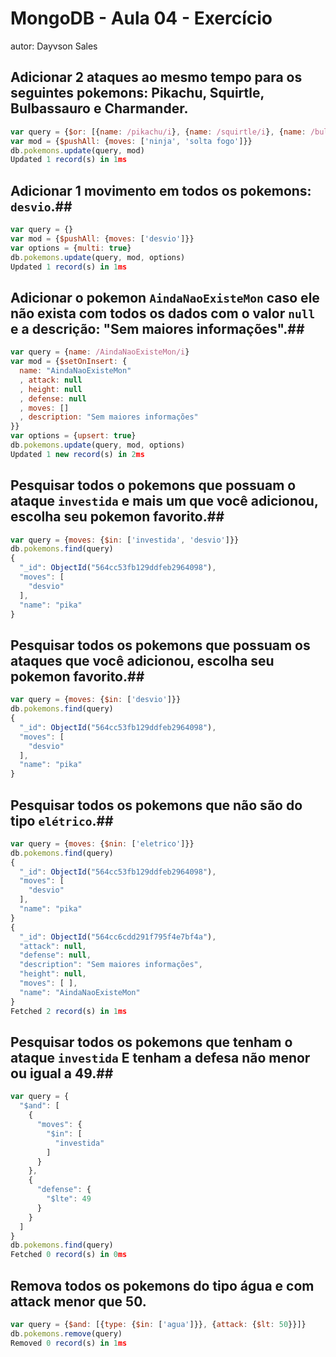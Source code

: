 # MongoDB - Aula 04 - Exercício
autor: Dayvson Sales

## **Adicionar** 2 ataques ao mesmo tempo para os seguintes pokemons: Pikachu, Squirtle, Bulbassauro e Charmander.
```javascript
var query = {$or: [{name: /pikachu/i}, {name: /squirtle/i}, {name: /bulbassauro/i}, {name: /charmander/i}]}  
var mod = {$pushAll: {moves: ['ninja', 'solta fogo']}}  
db.pokemons.update(query, mod)  
Updated 1 record(s) in 1ms  
```

## **Adicionar** 1 movimento em todos os pokemons: `desvio`.##
```javascript
var query = {}  
var mod = {$pushAll: {moves: ['desvio']}}  
var options = {multi: true}  
db.pokemons.update(query, mod, options)  
Updated 1 record(s) in 1ms  
```

## **Adicionar** o pokemon `AindaNaoExisteMon` caso ele não exista com todos os dados com o valor `null` e a descrição: "Sem maiores informações".##
```javascript
var query = {name: /AindaNaoExisteMon/i}  
var mod = {$setOnInsert: {  
  name: "AindaNaoExisteMon"  
  , attack: null  
  , height: null  
  , defense: null  
  , moves: []  
  , description: "Sem maiores informações"  
}}  
var options = {upsert: true}  
db.pokemons.update(query, mod, options)  
Updated 1 new record(s) in 2ms  
```

## Pesquisar todos o pokemons que possuam o ataque `investida` e mais um que você adicionou, escolha seu pokemon favorito.##
```javascript
var query = {moves: {$in: ['investida', 'desvio']}}  
db.pokemons.find(query)  
{
  "_id": ObjectId("564cc53fb129ddfeb2964098"),
  "moves": [
    "desvio"
  ],
  "name": "pika"
}

```

## Pesquisar **todos** os pokemons que possuam os ataques que você adicionou, escolha seu pokemon favorito.##
```javascript
var query = {moves: {$in: ['desvio']}}  
db.pokemons.find(query)  
{
  "_id": ObjectId("564cc53fb129ddfeb2964098"),
  "moves": [
    "desvio"
  ],
  "name": "pika"
}
```

## Pesquisar **todos** os pokemons que não são do tipo `elétrico`.##
```javascript
var query = {moves: {$nin: ['eletrico']}}  
db.pokemons.find(query)  
{
  "_id": ObjectId("564cc53fb129ddfeb2964098"),
  "moves": [
    "desvio"
  ],
  "name": "pika"
}
{
  "_id": ObjectId("564cc6cdd291f795f4e7bf4a"),
  "attack": null,
  "defense": null,
  "description": "Sem maiores informações",
  "height": null,
  "moves": [ ],
  "name": "AindaNaoExisteMon"
}
Fetched 2 record(s) in 1ms

```

## Pesquisar **todos** os pokemons que tenham o ataque `investida` **E** tenham a defesa **não menor ou igual** a 49.##
```javascript
var query = {  
  "$and": [  
    {  
      "moves": {  
        "$in": [    
          "investida"  
        ]  
      }  
    },  
    {  
      "defense": {  
        "$lte": 49  
      }  
    }  
  ]  
}  
db.pokemons.find(query)  
Fetched 0 record(s) in 0ms
```

## Remova **todos** os pokemons do tipo água e com attack menor que 50.
```javascript
var query = {$and: [{type: {$in: ['agua']}}, {attack: {$lt: 50}}]}  
db.pokemons.remove(query)  
Removed 0 record(s) in 1ms
```

